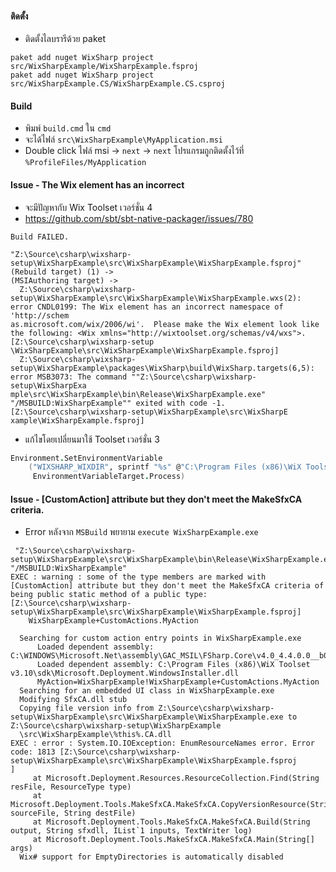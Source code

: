 #### ติดตั้ง

- ติดตั้งไลบรารีด้วย paket

```
paket add nuget WixSharp project src/WixSharpExample/WixSharpExample.fsproj
paket add nuget WixSharp project src/WixSharpExample.CS/WixSharpExample.CS.csproj
```

#### Build

- พิมพ์ `build.cmd` ใน `cmd`
- จะได้ไฟล์ `src\WixSharpExample\MyApplication.msi`
- Double click ไฟล์ msi -> `next` -> `next` โปรแกรมถูกติดตั้งไว้ที่ `%ProfileFiles/MyApplication`

#### Issue - The Wix element has an incorrect

- จะมีปัญหากับ Wix Toolset เวอร์ชั่น 4
- https://github.com/sbt/sbt-native-packager/issues/780

```
Build FAILED.

"Z:\Source\csharp\wixsharp-setup\WixSharpExample\src\WixSharpExample\WixSharpExample.fsproj" (Rebuild target) (1) ->
(MSIAuthoring target) ->
  Z:\Source\csharp\wixsharp-setup\WixSharpExample\src\WixSharpExample\WixSharpExample.wxs(2): error CNDL0199: The Wix element has an incorrect namespace of 'http://schem
as.microsoft.com/wix/2006/wi'.  Please make the Wix element look like the following: <Wix xmlns="http://wixtoolset.org/schemas/v4/wxs">. [Z:\Source\csharp\wixsharp-setup
\WixSharpExample\src\WixSharpExample\WixSharpExample.fsproj]
  Z:\Source\csharp\wixsharp-setup\WixSharpExample\packages\WixSharp\build\WixSharp.targets(6,5): error MSB3073: The command ""Z:\Source\csharp\wixsharp-setup\WixSharpExa
mple\src\WixSharpExample\bin\Release\WixSharpExample.exe" "/MSBUILD:WixSharpExample"" exited with code -1. [Z:\Source\csharp\wixsharp-setup\WixSharpExample\src\WixSharpE
xample\WixSharpExample.fsproj]
```

- แก้ไขโดยเปลี่ยนมาใช้ Toolset เวอร์ชั่น 3

```fsharp
Environment.SetEnvironmentVariable
    ("WIXSHARP_WIXDIR", sprintf "%s" @"C:\Program Files (x86)\WiX Toolset v3.10\bin",
     EnvironmentVariableTarget.Process)
```

#### Issue - [CustomAction] attribute but they don't meet the MakeSfxCA criteria.

- Error หลังจาก `MSBuild` พยายาม `execute WixSharpExample.exe`

```
 "Z:\Source\csharp\wixsharp-setup\WixSharpExample\src\WixSharpExample\bin\Release\WixSharpExample.exe" "/MSBUILD:WixSharpExample"
EXEC : warning : some of the type members are marked with [CustomAction] attribute but they don't meet the MakeSfxCA criteria of being public static method of a public type: [Z:\Source\csharp\wixsharp-setup\WixSharpExample\src\WixSharpExample\WixSharpExample.fsproj]
    WixSharpExample+CustomActions.MyAction

  Searching for custom action entry points in WixSharpExample.exe
      Loaded dependent assembly: C:\WINDOWS\Microsoft.Net\assembly\GAC_MSIL\FSharp.Core\v4.0_4.4.0.0__b03f5f7f11d50a3a\FSharp.Core.dll
      Loaded dependent assembly: C:\Program Files (x86)\WiX Toolset v3.10\sdk\Microsoft.Deployment.WindowsInstaller.dll
      MyAction=WixSharpExample!WixSharpExample+CustomActions.MyAction
  Searching for an embedded UI class in WixSharpExample.exe
  Modifying SfxCA.dll stub
  Copying file version info from Z:\Source\csharp\wixsharp-setup\WixSharpExample\src\WixSharpExample\WixSharpExample.exe to Z:\Source\csharp\wixsharp-setup\WixSharpExample
  \src\WixSharpExample\%this%.CA.dll
EXEC : error : System.IO.IOException: EnumResourceNames error. Error code: 1813 [Z:\Source\csharp\wixsharp-setup\WixSharpExample\src\WixSharpExample\WixSharpExample.fsproj
]
     at Microsoft.Deployment.Resources.ResourceCollection.Find(String resFile, ResourceType type)
     at Microsoft.Deployment.Tools.MakeSfxCA.MakeSfxCA.CopyVersionResource(String sourceFile, String destFile)
     at Microsoft.Deployment.Tools.MakeSfxCA.MakeSfxCA.Build(String output, String sfxdll, IList`1 inputs, TextWriter log)
     at Microsoft.Deployment.Tools.MakeSfxCA.MakeSfxCA.Main(String[] args)
  Wix# support for EmptyDirectories is automatically disabled
```
